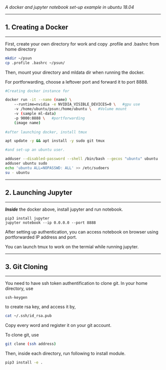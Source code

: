 *A docker and jupyter notebook set-up example in ubuntu 18.04*

---
## 1. Creating a Docker
---
First, create your own directory for work and copy .profile and .bashrc from home directory

```bash
mkdir ~/psun
cp .profile .bashrc ~/psun/
```
Then, mount your directory and mldata dir when running the docker.

For portforwarding, choose a leftover port and forward it to port 8888.

```bash
#Creating docker instance for

docker run -it --name (name) \
    --runtime=nvidia -e NVIDIA_VISIBLE_DEVICES=0 \   #gpu use
    -v /home/ubuntu/psun:/home/ubuntu \   #Volume mount
    -v (sample ml-data)
    -p 9000:8888 \   #portforwarding
    (image name)
    
#after launching docker, install tmux

apt update -y && apt install -y sudo git tmux

#and set-up an ubuntu user.

adduser --disabled-password --shell /bin/bash --gecos "ubuntu" ubuntu
adduser ubuntu sudo
echo 'ubuntu ALL=NOPASSWD: ALL' >> /etc/sudoers
su - ubuntu
```


---
## 2. Launching Jupyter
---
***Inside*** the docker above, install jupyter and run notebook.
```
pip3 install jupyter
jupyter notebook --ip 0.0.0.0 --port 8888
```
After setting up authentication, you can access notebook on browser using portforwarded IP address and port.

You can launch tmux to work on the termial while running jupyter.


------
## 3. Git Cloning 
---

You need to have ssh token authentification to clone git.
In your home directory, use
```
ssh-keygen
```
 to create rsa key, and access it by,
```bash
cat ~/.ssh/id_rsa.pub
```
Copy every word and  register it on your git account.


To clone git, use
```bash
git clone (ssh address)
```
Then, inside each directory, run following to install module.
```bash
pip3 install -e .
```
